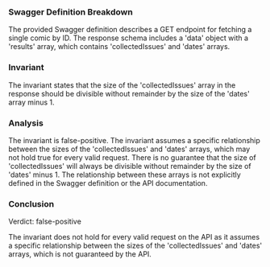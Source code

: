 ### Swagger Definition Breakdown

The provided Swagger definition describes a GET endpoint for fetching a single comic by ID. The response schema includes a 'data' object with a 'results' array, which contains 'collectedIssues' and 'dates' arrays.

### Invariant

The invariant states that the size of the 'collectedIssues' array in the response should be divisible without remainder by the size of the 'dates' array minus 1.

### Analysis

The invariant is false-positive. The invariant assumes a specific relationship between the sizes of the 'collectedIssues' and 'dates' arrays, which may not hold true for every valid request. There is no guarantee that the size of 'collectedIssues' will always be divisible without remainder by the size of 'dates' minus 1. The relationship between these arrays is not explicitly defined in the Swagger definition or the API documentation.

### Conclusion

Verdict: false-positive

The invariant does not hold for every valid request on the API as it assumes a specific relationship between the sizes of the 'collectedIssues' and 'dates' arrays, which is not guaranteed by the API.
